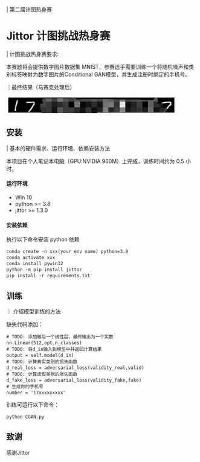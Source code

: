 | 第二届计图热身赛

# Jittor 计图挑战热身赛
| 计图挑战热身赛要求:

本赛题将会提供数字图片数据集 MNIST，参赛选手需要训练一个将随机噪声和类别标签映射为数字图片的Conditional GAN模型，并生成注册时绑定的手机号。



｜最终结果（马赛克处理后）

![生成结果](.\result.png)

## 安装 
| 基本的硬件需求、运行环境、依赖安装方法

本项目在个人笔记本电脑（GPU:NVIDIA 960M）上完成，训练时间约为 0.5 小时。

#### 运行环境
- Win 10
- python >= 3.8
- jittor >= 1.3.0

#### 安装依赖
执行以下命令安装 python 依赖
```
conda create -n xxx(your env name) python=3.8
conda activate xxx
conda install pywin32
python -m pip install jittor
pip install -r requirements.txt
```

## 训练
｜ 介绍模型训练的方法

缺失代码添加：

```
# TODO: 添加最后一个线性层，最终输出为一个实数
nn.Linear(512,opt.n_classes)
# TODO: 将d_in输入到模型中并返回计算结果
output = self.model(d_in)
# TODO: 计算真实类别的损失函数
d_real_loss = adversarial_loss(validity_real,valid)
# TODO: 计算虚假类别的损失函数
d_fake_loss = adversarial_loss(validity_fake,fake)
# 生成你的手机号
number = '17xxxxxxxxx'
```

训练可运行以下命令：
```
python CGAN.py
```

## 致谢
感谢Jittor

